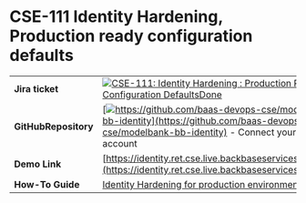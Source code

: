 # CSE-111 Identity Hardening, Production ready configuration defaults
|     |     |
| --- | --- |
| **Jira ticket** | [![](https://backbase.atlassian.net/rest/api/2/universal_avatar/view/type/issuetype/avatar/17301?size=medium)CSE-111: Identity Hardening : Production Ready Configuration DefaultsDone](https://backbase.atlassian.net/browse/CSE-111) |
| **GitHubRepository** | [![](https://github.githubassets.com/favicon.ico)https://github.com/baas-devops-cse/modelbank-bb-identity](https://github.com/baas-devops-cse/modelbank-bb-identity) \- Connect your Github account |
| **Demo Link** | [https://identity.ret.cse.live.backbaseservices.com/auth/](https://identity.ret.cse.live.backbaseservices.com/auth/) |
| **How-To Guide** | [Identity Hardening for production environments](https://backbase.atlassian.net/wiki/spaces/CSE/pages/3180889886) |